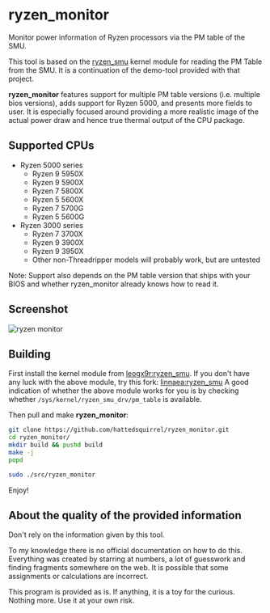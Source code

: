 # ryzen_monitor
Monitor power information of Ryzen processors via the PM table of the SMU.

This tool is based on the [ryzen_smu](https://gitlab.com/leogx9r/ryzen_smu) kernel module for reading the PM Table from the SMU. It is a continuation of the demo-tool provided with that project.

**ryzen_monitor** features support for multiple PM table versions (i.e. multiple bios versions), adds support for Ryzen 5000, and presents more fields to user. It is especially focused around providing a more realistic image of the actual power draw and hence true thermal output of the CPU package.

## Supported CPUs
* Ryzen 5000 series
  * Ryzen 9 5950X
  * Ryzen 9 5900X
  * Ryzen 7 5800X
  * Ryzen 5 5600X 
  * Ryzen 7 5700G
  * Ryzen 5 5600G
* Ryzen 3000 series
  * Ryzen 7 3700X
  * Ryzen 9 3900X
  * Ryzen 9 3950X
  * Other non-Threadripper models will probably work, but are untested

Note: Support also depends on the PM table version that ships with your BIOS and whether ryzen_monitor already knows how to read it.

## Screenshot
![ryzen monitor](https://user-images.githubusercontent.com/50338637/107124627-4e733e00-68a5-11eb-9596-bb3d35120a73.png)

## Building
First install the kernel module from [leogx9r:ryzen_smu](https://gitlab.com/leogx9r/ryzen_smu).
If you don't have any luck with the above module, try this fork: [linnaea:ryzen_smu](https://github.com/linnaea/ryzen_smu)
A good indication of whether the above module works for you is by checking whether `/sys/kernel/ryzen_smu_drv/pm_table` is available.

Then pull and make **ryzen_monitor**:
```bash
git clone https://github.com/hattedsquirrel/ryzen_monitor.git
cd ryzen_monitor/
mkdir build && pushd build
make -j
popd

sudo ./src/ryzen_monitor
```
Enjoy!

## About the quality of the provided information
Don't rely on the information given by this tool.

To my knowledge there is no official documentation on how to do this. Everything was created by starring at numbers, a lot of guesswork and finding fragments somewhere on the web. It is possible that some assignments or calculations are incorrect.

This program is provided as is. If anything, it is a toy for the curious. Nothing more. Use it at your own risk.
